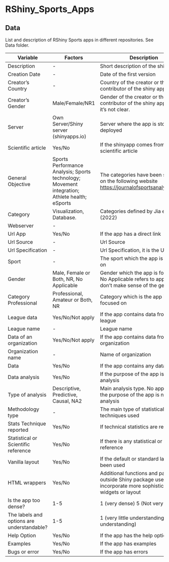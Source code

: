 # RShiny_Sports_Apps

## Data
List and description of RShiny Sports apps in different repositories. See Data folder.


| Variable | Factors | Description |
| -------- | ------- | ----------- |
| Description | - | Short description of the shiny app |
| Creation Date | - | Date of the first version |
| Creator’s Country | - | Country of the creator or the first contributor of the shiny app |
| Creator’s Gender | Male/Female/NR1 | Gender of the creator or the first contributor of the shiny app. NR if it’s not clear. |
| Server | Own Server/Shiny server (shinyapps.io) | Server where the app is stored to be deployed |
| Scientific article | Yes/No | If the shinyapp comes from a scientific article |
| General Objective | Sports Performance Analysis; Sports technology; Movement integration; Athlete health; eSports | The categories have been selected on the following website https://journalofsportsanalytics.com/ |
| Category | Visualization, Database. | Categories defined by Jia et al. (2022) |
| Webserver | - | |
| Url App | Yes/No | If the app has a direct link |
| Url Source | - | Url Source |
| Url Specification | - | Url Specification, it is the UrL app |
| Sport | - | The sport which the app is focused on |
| Gender | Male, Female or Both, NR, No Applicable | Gender which the app is focused on. No Applicable refers to apps that don’t make sense of the gender |
| Category Professional | Professional, Amateur or Both, NR | Category which is the app is focused on |
| League data | Yes/No/Not apply | If the app contains data from a league |
| League name | - | League name |
| Data of an organization | Yes/No/Not apply | If the app contains data from an organization |
| Organization name | - | Name of organization |
| Data | Yes/No | If the app contains any dataset |
| Data analysis | Yes/No | If the purpose of the app is the data analysis |
| Type of analysis | Descriptive, Predictive, Causal, NA2 | Main analysis type. No applicable if the purpose of the app is not a data analysis |
| Methodology type | - | The main type of statistical techniques used |
| Stats Technique reported | Yes/No | If technical statistics are reported |
| Statistical or Scientific reference | Yes/No | If there is any statistical or scientific reference |
| Vanilla layout | Yes/No | If the default or standard layout has been used |
| HTML wrappers | Yes/No | Additional functions and packages outside Shiny package used to incorporate more sophisticated widgets or layout |
| Is the app too dense? | 1-5 | 1 (very dense) 5 (Not very dense) |
| The labels and options are understandable? | 1-5 | 1 (very little understanding) 5 (very understanding) |
| Help Option | Yes/No | If the app has the help option |
| Examples | Yes/No | If the app has examples |
| Bugs or error | Yes/No | If the app has errors |
